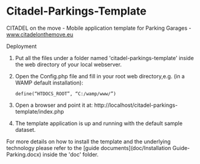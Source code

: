 Citadel-Parkings-Template
=========================

CITADEL on the move - Mobile application template for Parking Garages - www.citadelonthemove.eu

Deployment

1.  Put all the files under a folder named 'citadel-parkings-template' inside the web directory of your local webserver.
2.  Open the Config.php file and fill in your root web directory,e.g. (in a WAMP default installation): 

        define(“HTDOCS_ROOT”, “C:/wamp/www/”)
3.  Open a browser and point it at: http://localhost/citadel-parkings-template/index.php
4.  The template application is up and running with the default sample dataset.

For more details on how to install the template and the underlying technology please refer to the 
[guide documents](doc/Installation Guide-Parking.docx) inside the 'doc' folder. 